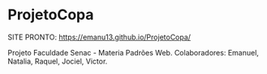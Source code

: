 # ProjetoCopa
SITE PRONTO:
https://emanu13.github.io/ProjetoCopa/

Projeto Faculdade Senac - Materia Padrões Web.
Colaboradores: Emanuel, Natalia, Raquel, Jociel, Victor.
